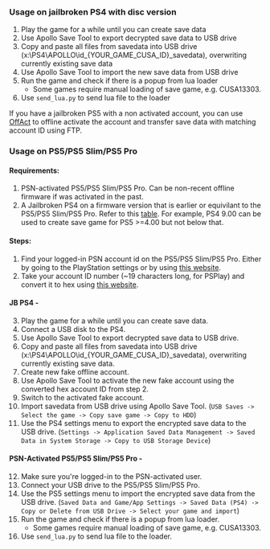 
### Usage on jailbroken PS4 with disc version

1. Play the game for a while until you can create save data
2. Use Apollo Save Tool to export decrypted save data to USB drive
3. Copy and paste all files from savedata into USB drive (x:\PS4\APOLLO\id_{YOUR_GAME_CUSA_ID}_savedata), overwriting currently existing save data
4. Use Apollo Save Tool to import the new save data from USB drive
5. Run the game and check if there is a popup from lua loader
   - Some games require manual loading of save game, e.g. CUSA13303.
6. Use `send_lua.py` to send lua file to the loader

If you have a jailbroken PS5 with a non activated account, you can use [OffAct](https://github.com/ps5-payload-dev/websrv/releases) to offline activate the account and transfer save data with matching account ID using FTP.

### Usage on PS5/PS5 Slim/PS5 Pro

#### Requirements:
1. PSN-activated PS5/PS5 Slim/PS5 Pro. Can be non-recent offline firmware if was activated in the past.
2. A Jailbroken PS4 on a firmware version that is earlier or equivilant to the PS5/PS5 Slim/PS5 Pro. Refer to this [table](https://www.psdevwiki.com/ps5/Build_Strings). For example, PS4 9.00 can be used to create save game for PS5 >=4.00 but not below that.

#### Steps:
1. Find your logged-in PSN account id on the PS5/PS5 Slim/PS5 Pro. Either by going to the PlayStation settings or by using [this website](https://psn.flipscreen.games/).
2. Take your account ID number (~19 characters long, for PSPlay) and convert it to hex using [this website](https://www.rapidtables.com/convert/number/decimal-to-hex.html).

#### JB PS4 -
3. Play the game for a while until you can create save data.
4. Connect a USB disk to the PS4.
5. Use Apollo Save Tool to export decrypted save data to USB drive.
6. Copy and paste all files from savedata into USB drive (x:\PS4\APOLLO\id_{YOUR_GAME_CUSA_ID}_savedata), overwriting currently existing save data.
7. Create new fake offline account.
8. Use Apollo Save Tool to activate the new fake account using the converted hex account ID from step 2.
9. Switch to the activated fake account.
10. Import savedata from USB drive using Apollo Save Tool. (`USB Saves -> Select the game -> Copy save game -> Copy to HDD`)
11. Use the PS4 settings menu to export the encrypted save data to the USB drive. (`Settings -> Application Saved Data Management -> Saved Data in System Storage -> Copy to USB Storage Device`)

#### PSN-Activated PS5/PS5 Slim/PS5 Pro -
12. Make sure you're logged-in to the PSN-activated user.
13. Connect your USB drive to the PS5/PS5 Slim/PS5 Pro.
14. Use the PS5 settings menu to import the encrypted save data from the USB drive. (`Saved Data and Game/App Settings -> Saved Data (PS4) -> Copy or Delete from USB Drive -> Select your game and import`)
15. Run the game and check if there is a popup from lua loader.
    - Some games require manual loading of save game, e.g. CUSA13303.
16. Use `send_lua.py` to send lua file to the loader.
